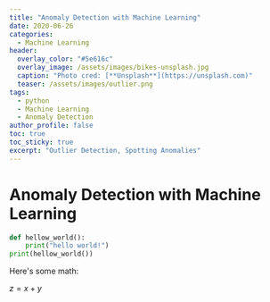 ```yaml
---
title: "Anomaly Detection with Machine Learning"
date: 2020-06-26
categories:
  - Machine Learning
header:
  overlay_color: "#5e616c"
  overlay_image: /assets/images/bikes-unsplash.jpg
  caption: "Photo cred: [**Unsplash**](https://unsplash.com)"
  teaser: /assets/images/outlier.png  
tags:
  - python
  - Machine Learning
  - Anomaly Detection
author_profile: false
toc: true
toc_sticky: true
excerpt: "Outlier Detection, Spotting Anomalies"
---
```



# Anomaly Detection with Machine Learning


```python
def hellow_world():
    print("hello world!")
print(hellow_world())    
```


Here's some math:

$z=x+y$

